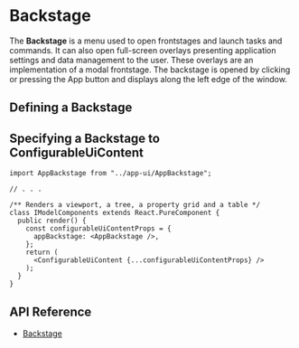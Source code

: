 # Backstage

The **Backstage** is a menu used to open frontstages and launch tasks and commands.
It can also open full-screen overlays presenting application settings and data management to the user.
These overlays are an implementation of a modal frontstage.
The backstage is opened by clicking or pressing the App button and displays along the left edge of the window.

## Defining a Backstage

## Specifying a Backstage to ConfigurableUiContent

```TSX
import AppBackstage from "../app-ui/AppBackstage";

// . . .

/** Renders a viewport, a tree, a property grid and a table */
class IModelComponents extends React.PureComponent {
  public render() {
    const configurableUiContentProps = {
      appBackstage: <AppBackstage />,
    };
    return (
      <ConfigurableUiContent {...configurableUiContentProps} />
    );
  }
}
```

## API Reference

* [Backstage]($ui-framework:Backstage)
